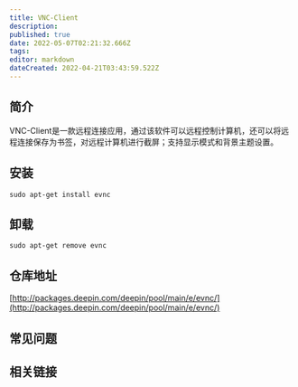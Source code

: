 ```yaml
---
title: VNC-Client
description: 
published: true
date: 2022-05-07T02:21:32.666Z
tags: 
editor: markdown
dateCreated: 2022-04-21T03:43:59.522Z
---
```


## 简介

VNC-Client是一款远程连接应用，通过该软件可以远程控制计算机，还可以将远程连接保存为书签，对远程计算机进行截屏；支持显示模式和背景主题设置。

## 安装

`sudo apt-get install evnc`

## 卸载

`sudo apt-get remove evnc`

## 仓库地址

[http://packages.deepin.com/deepin/pool/main/e/evnc/](http://packages.deepin.com/deepin/pool/main/e/evnc/)


## 常见问题


## 相关链接